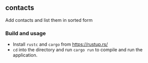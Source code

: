 ## contacts

Add contacts and list them in sorted form

### Build and usage

 - Install `rustc` and `cargo` from https://rustup.rs/
 - `cd` into the directory and run `cargo run` to compile and run the application.
